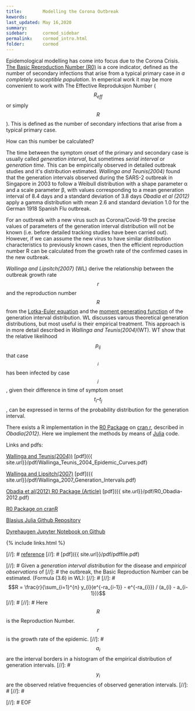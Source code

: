 ```yaml
---
title:        Modelling the Corona Outbreak
kewords:              
last_updated: May 16,2020    
summary:              
sidebar:      cormod_sidebar
permalink:    cormod_intro.html  
folder:       cormod 
---    
```




Epidemological modelling has come into focus due to the Corona Crisis.
[The Basic Reproduction Number (R0)](https://en.wikipedia.org/wiki/Basic_reproduction_number)
is a core indicator,
defined as the number of secondary infections that arise from a typical
primary case *in a completely susceptible population*.
In emperical work it may be more convenient to work with The Effective Reproduksjon Number
($$R_{eff}$$ or simply $$R$$). 
This is defined as the number of secondary infections that arise from a typical primary case.

How can this number be calculated?

The time between the symptom onset of the primary and secondary case is usually called
*generation interval*, but sometimes *serial interval* or *generation time*.
This can be empirically observed in detailed outbreak studies and it's distribution
estimated. *Wallinga and Teunis(2004)* found that the generation
intervals observed during the SARS-2 outbreak in Singapore in 2003
to follow a Weibull distribution with a shape parameter α and a scale parameter β,
with values corresponding to a mean generation interval of 8.4 days and a standard deviation of 3.8 days
*Obadia et al (2012)* apply a gamma distribution with mean 2.6 and standard deviation 1.0
for the German 1918 Spanish Flu outbreak.

For an outbreak with a new virus such as Corona/Covid-19 the precise values of parameters
of the generation interval distribution will not be known (i.e. before detailed tracking
studies have been carried out). However, if we can assume the new virus to have similar
distribution characteristics to previously known cases, then the efficient reproduction number R
can be calculated from the growth rate of the confirmed cases in the new outbreak.

*Wallinga and Lipsitch(2007)* (WL) derive the relationship between the outbreak growth rate $$r$$
and the reproduction number $$R$$ from the
[Lotka-Euler equation](https://en.wikipedia.org/wiki/Euler%E2%80%93Lotka_equation)
and the
[moment generating function](https://en.wikipedia.org/wiki/Moment-generating_function)
of the generation interval distribution.
WL discusses varous theoretical generation distributions, but most useful is their
empirical treatment. This approach is in more detail described in *Wallinga and Teunis(2004)*(WT).
WT show that the relative likelihood $$p_{ij}$$ that case $$_{i}$$ has been infected by
case $$_{j}$$, given their difference in time of symptom onset $$t_{i} – t_{j}$$ ,
can be expressed in terms of the probability distribution for the generation interval.










There exists a R implementation in the [R0 Package](https://rdrr.io/cran/R0/) on
[cran r](https://cran.r-project.org/), described in *Obadia(2012)*.
Here we implement the methods by means of [Julia](https://julialang.org/) code.




Links and pdfs:

[Wallinga and Teunis(2004))](https://www.researchgate.net/publication/8361277_Different_Epidemic_Curves_for_Severe_Acute_Respiratory_Syndrome_Reveal_Similar_Impacts_of_Control_Measures)
[pdf]({{ site.url}}/pdf/Wallinga_Teunis_2004_Epidemic_Curves.pdf)

[Wallinga and Lipsitch(2007)](https://royalsocietypublishing.org/doi/10.1098/rspb.2006.3754)
[pdf]({{ site.url}}/pdf/Wallinga_2007_Generation_Intervals.pdf)

[Obadia et al(2012) R0 Package (Article)](https://www.researchgate.net/publication/233948297_The_R0_package_A_toolbox_to_estimate_reproduction_numbers_for_epidemic_outbreaks)
[pdf]({{ site.url}}/pdf/R0_Obadia-2012.pdf)

[R0 Package on cranR](https://rdrr.io/cran/R0/)

[Blasius Julia Github Repository](https://github.com/berndblasius/Covid19)

[Dyrehaugen Jupyter Notebook on Github](https://github.com/dyrehaugen/jcorona/blob/master/corona.ipynb)

{% include links.html %}


[//]: # [reference](url)
[//]: # [pdf]({{ site.url}}/pdf/pdffile.pdf) 



[//]: # Given a *generation interval distribution* for the disease and *empirical observations* of
[//]: # the outbreak, the Basic Reproduction Number can be estimated. (Formula (3.6) in WL):
[//]: # 
[//]: # $$R = \frac{r}{\sum_{i=1}^{n} y_{i}(e^{-ra_{i-1}} - e^{-ra_{i}}) / (a_{i} - a_{i-1})}$$
[//]: # 
[//]: # Here $$R$$ is the Reproduction Number. $$r$$ is the growth rate of the epidemic.
[//]: # $$a_{i}$$ are the interval borders in a histogram of the empirical distribution of generation intervals. 
[//]: # $$y_{i}$$ are the observed relative frequencies of observed generation intervals.
[//]: # 
[//]: # 


[//]: # EOF
